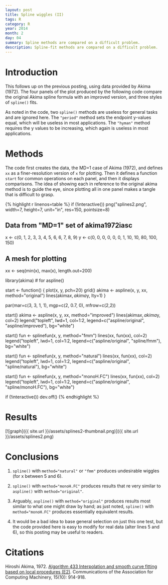 ```yaml
---
layout: post
title: Spline wiggles (II)
tags: R
category: R
year: 2014
month: 2
day: 04
summary: Spline methods are compared on a difficult problem.
description: Spline-fit methods are compared on a difficult problem.
---
```


# Introduction 

This follows up on the previous posting, using data provided by Akima (1972).  The four panels of the plot produced by the following code compare the original Akima spline formula with an improved version, and three styles of ``spline()`` fits.  

As noted in the code, two ``spline()`` methods are useless for general tasks and are ignored here.  The ``"period"`` method sets the endpoint y-values equal, which will be useless in most applications.  The ``"hyman"`` method requires the y values to be increasing, which again is useless in most applications.

# Methods

The code first creates the data, the MD=1 case of Akima (1972), and defines ``xx`` as a finer-resolution version of ``x`` for plotting.  Then it defines a function ``start`` for common operations on each panel, and then it displays comparisons.  The idea of showing each in reference to the original akima method is to guide the eye, since plotting all in one panel makes a tangle that is difficult to grasp.

{% highlight r linenos=table %} 
if (!interactive()) png("splines2.png", width=7, height=7, unit="in", res=150, pointsize=8)

## Data from "MD=1" set of akima1972iasc
x <- c(0, 1, 2, 3, 3, 4, 5,  6,  6,  7,   8,   9)
y <- c(0, 0, 0, 0, 0, 0, 1, 10, 10, 80, 100, 150)

## A mesh for plotting
xx <- seq(min(x), max(x), length.out=200)

library(akima)                         # for aspline()

start <- function()
{
    plot(x, y, pch=20)
    grid()
    akima <- aspline(x, y, xx, method="original")
    lines(akima$x, akima$y, lty=1)
}

par(mar=c(3, 3, 1, 1), mgp=c(2, 0.7, 0), mfrow=c(2,2))

start()
akima <- aspline(x, y, xx, method="improved")
lines(akima$x, akima$y, col=2)
legend("topleft", lwd=1, col=1:2, legend=c("aspline/original", "aspline/improved"), bg="white")

start()
fun <- splinefun(x, y, method="fmm")
lines(xx, fun(xx), col=2)
legend("topleft", lwd=1, col=1:2, legend=c("aspline/original", "spline/fmm"), bg="white")


start()
fun <- splinefun(x, y, method="natural")
lines(xx, fun(xx), col=2)
legend("topleft", lwd=1, col=1:2, legend=c("aspline/original", "spline/natural"), bg="white")


start()
fun <- splinefun(x, y, method="monoH.FC")
lines(xx, fun(xx), col=2)
legend("topleft", lwd=1, col=1:2, legend=c("aspline/original", "spline/monoH.FC"), bg="white")


if (!interactive()) dev.off()
{% endhighlight %}

# Results

[![graph]({{ site.url }}/assets/splines2-thumbnail.png)]({{ site.url }}/assets/splines2.png)

# Conclusions

1. ``spline()`` with ``method="natural"`` or ``"fmm"`` produces undesirable wiggles (for x between 5 and 6).

2. ``spline()`` with ``method="monoH.FC"`` produces results that re very similar to ``aspline()`` with ``method="original"``.

3. Arguably, ``aspline()`` with ``method="original"`` produces results most similar to what one might draw by hand; as just noted, ``spline()`` with ``method="monoH.FC"`` produces essentially equivalent results.

4. It would be a bad idea to base general selection on just this one test, but the code provided here is easy to modify for real data (alter lines 5 and 6), so this posting may be useful to readers.


# Citations

Hiroshi Akima, 1972. [Algorithm 433 Interpolation and smooth curve fitting based on local procedures (E2)](http://dl.acm.org/citation.cfm?doid=355604.355605).  Communications of the Association for Computing Machinery, 15(10): 914-918.
 

